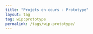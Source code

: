 ```yaml
---
title: "Projets en cours - Prototype"
layout: tag
tag: wip:prototype
permalink: /tags/wip-prototype/
---
```

